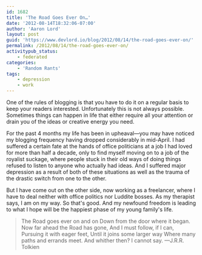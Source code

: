 ```yaml
---
id: 1682
title: 'The Road Goes Ever On…'
date: '2012-08-14T18:32:06-07:00'
author: 'Aaron Lord'
layout: post
guid: 'https://www.devlord.io/blog/2012/08/14/the-road-goes-ever-on/'
permalink: /2012/08/14/the-road-goes-ever-on/
activitypub_status:
    - federated
categories:
    - 'Random Rants'
tags:
    - depression
    - work
---
```


One of the rules of blogging is that you have to do it on a regular basis to keep your readers interested. Unfortunately this is not always possible. Sometimes things can happen in life that either require all your attention or drain you of the ideas or creative energy you need.

For the past 4 months my life has been in upheaval—you may have noticed my blogging frequency having dropped considerably in mid-April. I had suffered a certain fate at the hands of office politicians at a job I had loved for more than half a decade, only to find myself moving on to a job of the royalist suckage, where people stuck in their old ways of doing things refused to listen to anyone who actually had ideas. And I suffered major depression as a result of both of these situations as well as the trauma of the drastic switch from one to the other.

But I have come out on the other side, now working as a freelancer, where I have to deal neither with office politics nor Luddite bosses. As my therapist says, I am on my way. So that's good. And my newfound freedom is leading to what I hope will be the happiest phase of my young family's life.
<blockquote>The Road goes ever on and on
Down from the door where it began.
Now far ahead the Road has gone,
And I must follow, if I can,
Pursuing it with eager feet,
Until it joins some larger way
Where many paths and errands meet.
And whither then? I cannot say.
—J.R.R. Tolkien</blockquote>